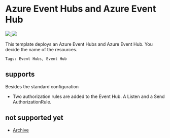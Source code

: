 # Azure Event Hubs and Azure Event Hub

<a href="https://portal.azure.com/#create/Microsoft.Template/uri/https%3A%2F%2Fraw.githubusercontent.com%2Fpascalnaber%2FEnterpriseARMTemplates%2Fmaster%2FResources%2FMicrosoft.Eventhub%2Fazuredeploy.json" target="_blank">
    <img src="http://azuredeploy.net/deploybutton.png"/>
</a>
<a href="http://armviz.io/#/?load=https%3A%2F%2Fraw.githubusercontent.com%2Fpascalnaber%2FEnterpriseARMTemplates%2Fmaster%2FResources%2FMicrosoft.Eventhub/azuredeploy.json" target="_blank">
    <img src="http://armviz.io/visualizebutton.png"/>
</a>

This template deploys an Azure Event Hubs and Azure Event Hub. You decide the name of the resources.

`Tags: Event Hubs, Event Hub`

## supports

Besides the standard configuration

- Two authorization rules are added to the Event Hub. A Listen and a Send AuthorizationRule.

## not supported yet

- [Archive](https://docs.microsoft.com/en-us/azure/event-hubs/event-hubs-archive-overview)
